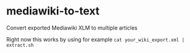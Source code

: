 # mediawiki-to-text
Convert exported Mediawiki XLM to multiple articles

Right now this works by using for example `cat your_wiki_export.xml | extract.sh`
